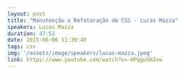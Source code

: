 ```yaml
---
layout: post
title: "Manutenção e Refatoração de CSS - Lucas Mazza"
speakers: Lucas Mazza
duration: 47:52
date: 2015-06-06 11:39:40
tags: css
img: '/assets/image/speakers/lucas-mazza.jpeg'
link: https://www.youtube.com/watch?v=-HPqguVm2vw
---
```

